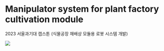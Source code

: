 # Manipulator system for plant factory cultivation module
2023 서울과기대 캡스톤 (식물공장 재배상 모듈용 로봇 시스템 개발)

<img src="https://img.shields.io/badge/python-blue?style=flat&logo=python&logoColor=white"/>
